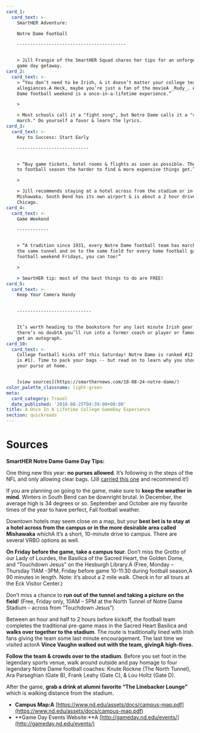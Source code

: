 ```yaml
---
card_1:
  card_text: >-
    SmartHER Adventure:  

    Notre Dame Football

    -----------------------------------------


    > Jill Frangie of the SmartHER Squad shares her tips for an unforgettable,
    game day getaway.
card_2:
  card_text: >-
    > “You don’t need to be Irish, & it doesn’t matter your college team
    allegiances.A Heck, maybe you’re just a fan of the movieA _Rudy_. A Notre
    Dame football weekend is a once-in-a-lifetime experience.”

    > 

    > Most schools call it a "fight song", but Notre Dame calls it a "victory
    march." Do yourself a favor & learn the lyrics.
card_3:
  card_text: >-
    Key to Success: Start Early

    ---------------------------


    > “Buy game tickets, hotel rooms & flights as soon as possible. The closer
    to football season the harder to find & more expensive things get.”

    > 

    > Jill recommends staying at a hotel across from the stadium or in nearby
    Mishawaka. South Bend has its own airport & is about a 2 hour drive east of
    Chicago.
card_4:
  card_text: >-
    Game Weekend

    ------------


    > “A tradition since 1931, every Notre Dame football team has marched down
    the same tunnel and on to the same field for every home football game. On
    football weekend Fridays, you can too!”

    > 

    > SmartHER tip: most of the best things to do are FREE!
card_5:
  card_text: >-
    Keep Your Camera Handy  
      

    ----------------------------


    It’s worth heading to the bookstore for any last minute Irish gear because
    there’s no doubtA you’ll run into a former coach or player or famous fan and
    get an autograph.
card_10:
  card_text: >-
    College football kicks off this Saturday! Notre Dame is ranked #12 (Alabama
    is #1). Time to pack your bags -- but read on to learn why you should leave
    your purse at home.


    [view sources](https://smarthernews.com/18-08-24-notre-dame/)
color_palette_classname: light-green
meta:
  card_category: Travel
  date_published: '2018-08-25T04:39:00+00:00'
title: A Once In A Lifetime College GameDay Experience
section: quickreads
---
```

Sources
=======

**SmartHER Notre Dame Game Day Tips:**

One thing new this year: **no purses allowed**. It’s following in the steps of the NFL and only allowing clear bags. (Jill [carried this one](https://www.amazon.com/ideas/amzn1.account.AH4ZMJ4VF3WWP37RLCXPNWDRGAZA/QHZSAPPBX4C0) and recommend it!)

If you are planning on going to the game, make sure to **keep the weather in mind**. Winters in South Bend can be downright brutal. In December, the average high is 34 degrees or so. September and October are my favorite times of the year to have perfect, Fall football weather.

Downtown hotels may seem close on a map, but your **best bet is to stay at a hotel across from the campus or in the more desirable area called Mishawaka** whichA It’s a short, 10-minute drive to campus. There are several VRBO options as well.

**On Friday before the game, take a campus tour.** Don’t miss the Grotto of our Lady of Lourdes, the Basilica of the Sacred Heart, the Golden Dome, and “Touchdown Jesus” on the Hesburgh Library.A (Free, Monday – Thursday 11AM -3PM, Friday before game 10-11:30 during football season,A 90 minutes in length. Note: it’s about a 2 mile walk. Check in for all tours at the Eck Visitor Center.)

Don’t miss a chance to **run out of the tunnel and taking a picture on the field**! (Free, Friday only, 10AM – 5PM at the North Tunnel of Notre Dame Stadium – across from “Touchdown Jesus”)

Between an hour and half to 2 hours before kickoff, the football team completes the traditional pre-game mass in the Sacred Heart Basilica and **walks over together to the stadium**. The route is traditionally lined with Irish fans giving the team some last minute encouragement. The last time we visited actorA **Vince Vaughn walked out with the team, givingA high-fives.**

**Follow the team & crowds over to the stadium**. Before you set foot in the legendary sports venue, walk around outside and pay homage to four legendary Notre Dame football coaches: Knute Rockne (The North Tunnel), Ara Parseghian (Gate B), Frank Leahy (Gate C), & Lou Holtz (Gate D).

After the game, **grab a drink at alumni favorite “The Linebacker Lounge”** which is walking distance from the stadium.

*   **Campus Map:A** [https://www.nd.edu/assets/docs/campus-map.pdf](https://www.nd.edu/assets/docs/campus-map.pdf)
*   **Game Day Events Website:**A [http://gameday.nd.edu/events/](http://gameday.nd.edu/events/)